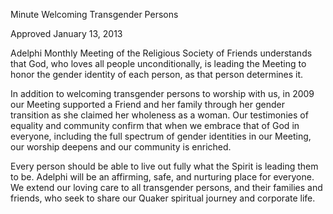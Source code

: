 Minute Welcoming Transgender Persons

Approved January 13, 2013

Adelphi Monthly Meeting of the Religious Society of Friends understands that God, who loves all people unconditionally, is leading the Meeting to honor the gender identity of each person, as that person determines it.

In addition to welcoming transgender persons to worship with us, in 2009 our Meeting supported a Friend and her family through her gender transition as she claimed her wholeness as a woman. Our testimonies of equality and community confirm that when we embrace that of God in everyone, including the full spectrum of gender identities in our Meeting, our worship deepens and our community is enriched.

Every person should be able to live out fully what the Spirit is leading them to be. Adelphi will be an affirming, safe, and nurturing place for everyone. We extend our loving care to all transgender persons, and their families and friends, who seek to share our Quaker spiritual journey and corporate life.
